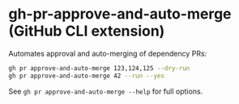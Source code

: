 # gh-pr-approve-and-auto-merge (GitHub CLI extension)

Automates approval and auto-merging of dependency PRs:

```bash
gh pr approve-and-auto-merge 123,124,125 --dry-run
gh pr approve-and-auto-merge 42 --run --yes
```

See `gh pr approve-and-auto-merge --help` for full options.
